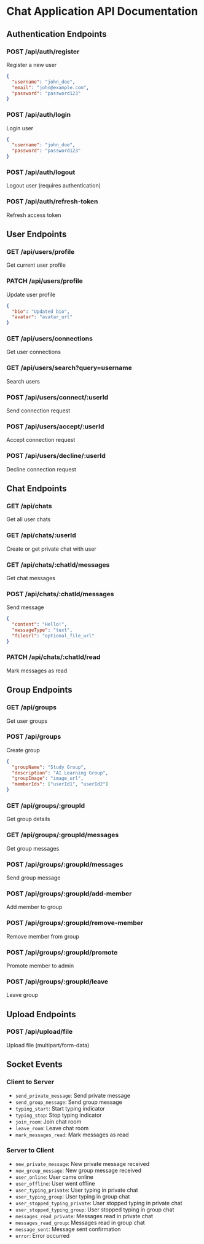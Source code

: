 # Chat Application API Documentation

## Authentication Endpoints

### POST /api/auth/register
Register a new user
```json
{
  "username": "john_doe",
  "email": "john@example.com",
  "password": "password123"
}
```

### POST /api/auth/login
Login user
```json
{
  "username": "john_doe",
  "password": "password123"
}
```

### POST /api/auth/logout
Logout user (requires authentication)

### POST /api/auth/refresh-token
Refresh access token

## User Endpoints

### GET /api/users/profile
Get current user profile

### PATCH /api/users/profile
Update user profile
```json
{
  "bio": "Updated bio",
  "avatar": "avatar_url"
}
```

### GET /api/users/connections
Get user connections

### GET /api/users/search?query=username
Search users

### POST /api/users/connect/:userId
Send connection request

### POST /api/users/accept/:userId
Accept connection request

### POST /api/users/decline/:userId
Decline connection request

## Chat Endpoints

### GET /api/chats
Get all user chats

### GET /api/chats/:userId
Create or get private chat with user

### GET /api/chats/:chatId/messages
Get chat messages

### POST /api/chats/:chatId/messages
Send message
```json
{
  "content": "Hello!",
  "messageType": "text",
  "fileUrl": "optional_file_url"
}
```

### PATCH /api/chats/:chatId/read
Mark messages as read

## Group Endpoints

### GET /api/groups
Get user groups

### POST /api/groups
Create group
```json
{
  "groupName": "Study Group",
  "description": "AI Learning Group",
  "groupImage": "image_url",
  "memberIds": ["userId1", "userId2"]
}
```

### GET /api/groups/:groupId
Get group details

### GET /api/groups/:groupId/messages
Get group messages

### POST /api/groups/:groupId/messages
Send group message

### POST /api/groups/:groupId/add-member
Add member to group

### POST /api/groups/:groupId/remove-member
Remove member from group

### POST /api/groups/:groupId/promote
Promote member to admin

### POST /api/groups/:groupId/leave
Leave group

## Upload Endpoints

### POST /api/upload/file
Upload file (multipart/form-data)

## Socket Events

### Client to Server
- `send_private_message`: Send private message
- `send_group_message`: Send group message
- `typing_start`: Start typing indicator
- `typing_stop`: Stop typing indicator
- `join_room`: Join chat room
- `leave_room`: Leave chat room
- `mark_messages_read`: Mark messages as read

### Server to Client
- `new_private_message`: New private message received
- `new_group_message`: New group message received
- `user_online`: User came online
- `user_offline`: User went offline
- `user_typing_private`: User typing in private chat
- `user_typing_group`: User typing in group chat
- `user_stopped_typing_private`: User stopped typing in private chat
- `user_stopped_typing_group`: User stopped typing in group chat
- `messages_read_private`: Messages read in private chat
- `messages_read_group`: Messages read in group chat
- `message_sent`: Message sent confirmation
- `error`: Error occurred
